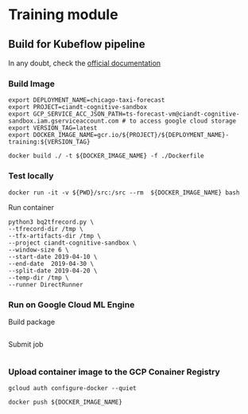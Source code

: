 # Training module

## Build for Kubeflow pipeline
In any doubt, check the [official documentation](https://www.kubeflow.org/docs/gke/gcp-e2e/)


### Build Image
```
export DEPLOYMENT_NAME=chicago-taxi-forecast
export PROJECT=ciandt-cognitive-sandbox
export GCP_SERVICE_ACC_JSON_PATH=ts-forecast-vm@ciandt-cognitive-sandbox.iam.gserviceaccount.com # to access google cloud storage
export VERSION_TAG=latest
export DOCKER_IMAGE_NAME=gcr.io/${PROJECT}/${DEPLOYMENT_NAME}-training:${VERSION_TAG}

docker build ./ -t ${DOCKER_IMAGE_NAME} -f ./Dockerfile
```

### Test locally

```
docker run -it -v ${PWD}/src:/src --rm  ${DOCKER_IMAGE_NAME} bash
```

Run container
```
python3 bq2tfrecord.py \
--tfrecord-dir /tmp \
--tfx-artifacts-dir /tmp \
--project ciandt-cognitive-sandbox \
--window-size 6 \
--start-date 2019-04-10 \
--end-date  2019-04-30 \
--split-date 2019-04-20 \
--temp-dir /tmp \
--runner DirectRunner
```

### Run on Google Cloud ML Engine

Build package

```

```

Submit job
```

```

### Upload container image to the GCP Conainer Registry
```
gcloud auth configure-docker --quiet

docker push ${DOCKER_IMAGE_NAME}
```
